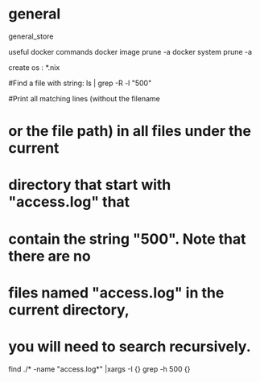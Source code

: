 # general
general_store

useful docker commands
docker image prune -a
docker system prune -a

create os : *.nix

#Find a file with string: 
ls | grep -R -l "500"

#Print all matching lines (without the filename
# or the file path) in all files under the current
# directory that start with "access.log" that
# contain the string "500". Note that there are no
# files named "access.log" in the current directory,
# you will need to search recursively.
find ./* -name "access.log*" |xargs -I {} grep -h 500 {}
